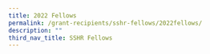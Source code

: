 ```yaml
---
title: 2022 Fellows
permalink: /grant-recipients/sshr-fellows/2022fellows/
description: ""
third_nav_title: SSHR Fellows
---
```


